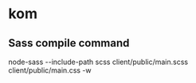 # kom

## Sass compile command
node-sass --include-path scss client/public/main.scss client/public/main.css -w
